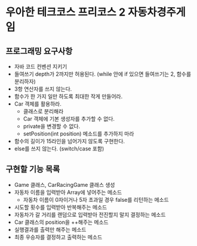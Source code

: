 # 우아한 테크코스 프리코스 2 자동차경주게임

## 프로그래밍 요구사항

- 자바 코드 컨벤션 지키기
- 들여쓰기 depth가 2까지만 허용된다. (while 안에 if 있으면 들여쓰기는 2, 함수를 분리하자)
- 3항 연산자를 쓰지 않는다.
- 함수가 한 가지 일만 하도록 최대한 작게 만들어라.
- Car 객체를 활용하라.
  - 클래스로 분리해라
  - Car 객체에 기본 생성자를 추가할 수 없다.
  - private을 변경할 수 없다.
  - setPosition(int position) 메소드를 추가하지 마라
- 함수의 길이가 15라인을 넘어가지 않도록 구현한다.
- else를 쓰지 않는다. (switch/case 포함)

## 구현할 기능 목록

- Game 클래스,  CarRacingGame 클래스 생성
- 자동차 이름을 입력받아 Array에 넣어주는 메소드
    - 자동차 이름이 0자이거나 5자 초과일 경우 false를 리턴하는 메소드
- 시도할 횟수를 입력받아 반복해주는 메소드
- 자동차가 갈 거리를 랜덤으로 입력받아 전진할지 말지 결정하는 메소드
- Car 클래스의 position을 ++해주는 메소드
- 실행결과를 출력만 해주는 메소드
- 최종 우승자를 결정하고 출력하는 메소드